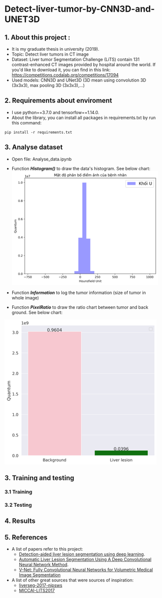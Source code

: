 # Detect-liver-tumor-by-CNN3D-and-UNET3D
## 1. About this project :
+ It is my graduate thesis in university (2019).
+ Topic: Detect liver tumors in CT image
+ Dataset: Liver tumor Segmentation Challenge (LiTS) contain 131 contrast-enhanced CT images provided by hospital around the world. If you'd like to download it, you can find in this link: https://competitions.codalab.org/competitions/17094
+ Used models: CNN3D and UNet3D (3D mean using convolution 3D (3x3x3), max pooling 3D (3x3x3),...)

## 2. Requirements about enviroment
+ I use python==3.7.0 and tensorfow==1.14.0.
+ About the library, you can install all packages in requirements.txt by run this command:
 ```Shell
pip install -r requirements.txt
```
## 3. Analyse dataset
- Open file: Analyse_data.ipynb
- Function ***Histogram()*** to draw the data's histogram. See below chart:
  <img src="./images/HistogramPatient_0.png" alt="drawing" width="500"/>
  
- Function ***Information*** to log the tumor information (size of tumor in whole image)
- Function ***PixelRatio*** to draw the ratio chart between tumor and back ground. See below chart:
 <img src="./images/PixelRatio_data4.png" alt="drawing" width="500"/>


## 3. Training and testing
### 3.1 Training
### 3.2 Testing

## 4. Results

## 5. References
- A list of papers refer to this project:
  * [Detection-aided liver lesion segmentation using deep learning](https://arxiv.org/abs/1711.11069).
  * [Automatic Liver Lesion Segmentation Using A Deep Convolutional Neural Network Method](https://arxiv.org/abs/1704.07239).
  * [V-Net: Fully Convolutional Neural Networks for Volumetric Medical Image Segmentation](https://arxiv.org/abs/1606.04797)
- A list of other great sources that were sources of inspiration:
  * [liverseg-2017-nipsws](https://github.com/imatge-upc/liverseg-2017-nipsws)
  * [MICCAI-LITS2017](https://github.com/assassint2017/MICCAI-LITS2017)
